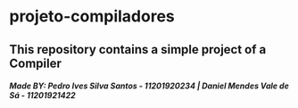 # projeto-compiladores
## This repository contains a simple project of a Compiler

##### Made BY: Pedro Ives Silva Santos - 11201920234 | Daniel Mendes Vale de Sá - 11201921422
